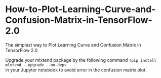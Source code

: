 # How-to-Plot-Learning-Curve-and-Confusion-Matrix-in-TensorFlow-2.0
The simplest way to  Plot Learning Curve and Confusion Matrix in TensorFlow 2.0

Upgrade your mlxtend package by the following command 
`!pip install mlxtend --upgrade --no-deps`   
in your Jupyter notebook to avoid error in the confusion matrix plot.
